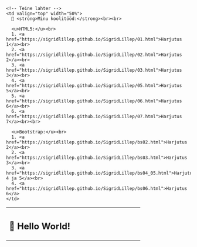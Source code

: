 <table>
  <tr>
    <!-- Esimene lahter -->
    <td valign="top" width="50%">
      <h2>👋 Hello World!</h2>
    </td>

    <!-- Teine lahter -->
    <td valign="top" width="50%">
      🌱 <strong>Minu koolitööd:</strong><br><br>

      <u>HTML5:</u><br>
      1. <a href="https://sigridlillep.github.io/SigridLillep/01.html">Harjutus 1</a><br>
      2. <a href="https://sigridlillep.github.io/SigridLillep/02.html">Harjutus 2</a><br>
      3. <a href="https://sigridlillep.github.io/SigridLillep/03.html">Harjutus 3</a><br>
      4. <a href="https://sigridlillep.github.io/SigridLillep/05.html">Harjutus 5</a><br>
      5. <a href="https://sigridlillep.github.io/SigridLillep/06.html">Harjutus 6</a><br>
      6. <a href="https://sigridlillep.github.io/SigridLillep/07.html">Harjutus 7</a><br><br>

      <u>Bootstrap:</u><br>
      1. <a href="https://sigridlillep.github.io/SigridLillep/bs02.html">Harjutus 2</a><br>
      2. <a href="https://sigridlillep.github.io/SigridLillep/bs03.html">Harjutus 3</a><br>
      3. <a href="https://sigridlillep.github.io/SigridLillep/bs04_05.html">Harjutus 4 ja 5</a><br>
      4. <a href="https://sigridlillep.github.io/SigridLillep/bs06.html">Harjutus 6</a>
    </td>
  </tr>
</table>


<!--
**SigridLillep/SigridLillep** is a ✨ _special_ ✨ repository because its `README.md` (this file) appears on your GitHub profile.

Here are some ideas to get you started:

- 🔭 I’m currently working on ...
- 🌱 I’m currently learning ...
- 👯 I’m looking to collaborate on ...
- 🤔 I’m looking for help with ...
- 💬 Ask me about ...
- 📫 How to reach me: ...
- 😄 Pronouns: ...
- ⚡ Fun fact: ...
-->

